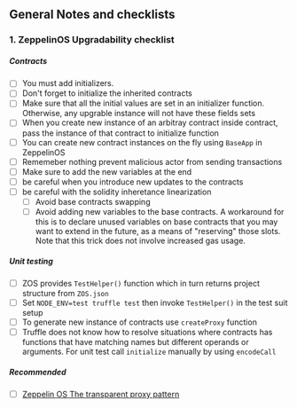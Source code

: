 ## General Notes and checklists

### 1. ZeppelinOS Upgradability checklist

##### Contracts

- [ ] You must add initializers. 
- [ ] Don't forget to initialize the inherited contracts
- [ ] Make sure that all the initial values are set in an initializer function. Otherwise,
any upgrable instance will not have these fields sets
- [ ] When you create new instance of an arbitray contract inside contract, 
pass the instance of that contract to initialize function
- [ ] You can create new contract instances on the fly using `BaseApp` in ZeppelinOS
- [ ] Rememeber nothing prevent malicious actor from sending transactions
- [ ] Make sure to add the new variables at the end
- [ ] be careful when you introduce new updates to the contracts
- [ ] be careful with the solidity inheretance linearization 
  - [ ] Avoid base contracts swapping
  - [ ] Avoid adding new variables to the base contracts. A workaround for this is to declare unused variables on base contracts that you may want to extend in the future, as a means of "reserving" those slots. Note that this trick does not involve increased gas usage.

##### Unit testing

- [ ] ZOS provides `TestHelper()` function which in turn returns project structure from `ZOS.json`
- [ ] Set `NODE_ENV=test truffle test` then invoke `TestHelper()` in the test suit setup 
- [ ] To generate new instance of contracts use `createProxy` function
- [ ] Truffle does not know how to resolve situations where contracts has functions
that have matching names but different operands or arguments. For unit test call `initialize` manually by using `encodeCall`

##### Recommended
 - [ ] [Zeppelin OS The transparent proxy pattern](https://blog.zeppelinos.org/the-transparent-proxy-pattern/)
